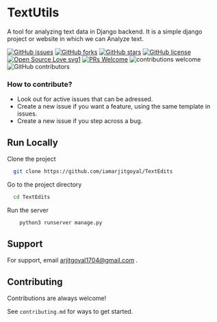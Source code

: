 # TextUtils

A tool for analyzing text data in Django backend.
It is a simple django project or website in which we can Analyze text.

[![GitHub issues](https://img.shields.io/github/issues/iamarjitgoyal/textEdits)](https://github.com/arjit1704/textEdits/issues)
[![GitHub forks](https://img.shields.io/github/forks/iamarjitgoyal/textEdits)](https://github.com/arjit1704/textEdits/network)
[![GitHub stars](https://img.shields.io/github/stars/iamarjitgoyal/textEdits)](https://github.com/arjit1704/textEdits/stargazers)
[![GitHub license](https://img.shields.io/github/license/iamarjitgoyal/textEdits)](https://github.com/arjit1704/textEdits/blob/main/LICENSE)
[![Open Source Love svg1](https://badges.frapsoft.com/os/v1/open-source.svg?v=103)](https://github.com/ellerbrock/open-source-badges/) [![PRs Welcome](https://img.shields.io/badge/PRs-welcome-brightgreen.svg?style=flat-square)](http://makeapullrequest.com) ![contributions welcome](https://img.shields.io/static/v1.svg?label=Contributions&message=Welcome&color=0059b3&style=flat-square) ![GitHub contributors](https://img.shields.io/github/contributors-anon/iamarjitgoyal/textEdits) 

### How to contribute?
- Look out for active issues that can be adressed.
- Create a new issue if you want a feature, using the same template in issues.
- Create a new issue if you step across a bug.

## Run Locally

Clone the project

```bash
  git clone https://github.com/iamarjitgoyal/TextEdits
```

Go to the project directory

```bash
  cd TextEdits
```

Run the server

```bash
    python3 runserver manage.py
```

## Support

For support, email arjitgoyal1704@gmail.com .

## Contributing

Contributions are always welcome!

See `contributing.md` for ways to get started.
